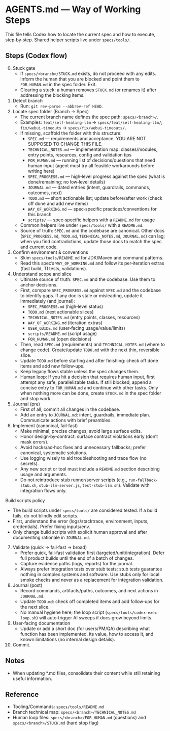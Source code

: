 # AGENTS.md — Way of Working Steps

This file tells Codex how to locate the current spec and how to execute, step‑by‑step. Shared helper scripts live under `specs/tools/`.

## Steps (Codex flow)
0) Stuck gate
   - If `specs/<branch>/STUCK.md` exists, do not proceed with any edits. Inform the human that you are blocked and point them to `FOR_HUMAN.md` in the spec folder. Exit.
   - Clearing a stuck: a human removes `STUCK.md` (or renames it) after addressing the blocking items.
1) Detect branch
   - Run: `git rev-parse --abbrev-ref HEAD`.
2) Locate spec folder (Branch → Spec)
   - The current branch name defines the spec path: `specs/<branch>/`.
   - Examples: `feat/self-healing-llm` → `specs/feat/self-healing-llm/`; `fix/webui-timeouts` → `specs/fix/webui-timeouts/`.
   - If missing, scaffold the folder with this structure:
     - `SPEC.md` — requirements and acceptance. YOU ARE NOT SUPPOSED TO CHANGE THIS FILE.
     - `TECHNICAL_NOTES.md` — implementation map: classes/modules, entry points, resources, config and validation tips
     - `FOR_HUMAN.md` — running list of decisions/questions that need human input (agent must try all feasible workarounds before writing here)
     - `SPEC_PROGRESS.md` — high‑level progress against the spec (what is done/remaining; no low‑level details)
     - `JOURNAL.md` — dated entries (intent, guardrails, commands, outcomes, next)
     - `TODO.md` — short actionable list; update before/after work (check off done and add new items)
     - `WAY_OF_WORKING.md` — spec‑specific practices/conventions for this branch
     - `scripts/` — spec‑specific helpers with a `README.md` for usage
   - Common helpers live under `specs/tools/` with a `README.md`.
   - Source of truth: `SPEC.md` and the codebase are canonical. Other docs (`SPEC_PROGRESS.md`, `TODO.md`, `TECHNICAL_NOTES.md`, `JOURNAL.md`) can lag; when you find contradictions, update those docs to match the spec and current code.
3) Confirm environment & conventions
   - Skim `specs/tools/README.md` for JDK/Maven and command patterns.
   - Read this spec’s `WAY_OF_WORKING.md` and follow its per‑iteration extras (fast build, TI tests, validations).
4) Understand scope and slice
   - Ultimate source of truth: `SPEC.md` and the codebase. Use them to anchor decisions.
   - First, compare `SPEC_PROGRESS.md` against `SPEC.md` and the codebase to identify gaps. If any doc is stale or misleading, update it immediately (and journal):
     - `SPEC_PROGRESS.md` (high‑level status)
     - `TODO.md` (next actionable slices)
     - `TECHNICAL_NOTES.md` (entry points, classes, resources)
     - `WAY_OF_WORKING.md` (iteration extras)
     - `USER_GUIDE.md` (user‑facing usage/value/limits)
     - `scripts/README.md` (script usage)
     - `FOR_HUMAN.md` (open decisions)
   - Then, read `SPEC.md` (requirements) and `TECHNICAL_NOTES.md` (where to change code). Create/update `TODO.md` with the next thin, reversible slice.
   - Update `TODO.md` before starting and after finishing: check off done items and add new follow‑ups.
   - Keep legacy flows stable unless the spec changes them.
   - Human loop: If you hit a decision that requires human input, first attempt any safe, parallelizable tasks. If still blocked, append a concise entry to `FOR_HUMAN.md` and continue with other tasks. Only when nothing more can be done, create `STUCK.md` in the spec folder and stop work.
5) Journal (pre)
   - First of all, commit all changes in the codebase.
   - Add an entry to `JOURNAL.md`: intent, guardrails, immediate plan. Communicate actions with brief preambles.
6) Implement (canonical, fail‑fast)
   - Make minimal, precise changes; avoid large surface edits.
   - Honor design‑by‑contract: surface contract violations early (don’t mask errors).
   - Avoid hacks/ad‑hoc fixes and unnecessary fallbacks; prefer canonical, systematic solutions.
   - Use logging wisely to aid troubleshooting and trace flow (no secrets).
   - Any new script or tool must include a `README.md` section describing usage and arguments.
   - Do not reintroduce stub runner/server scripts (e.g., `run-fallback-stub.sh`, `stub-llm-server.js`, `test-stub-llm.sh`). Validate with integration flows only.

Build scripts policy
- The build scripts under `specs/tools/` are considered tested. If a build fails, do not blindly edit scripts.
- First, understand the error (logs/stacktrace, environment, inputs, credentials). Prefer fixing inputs/env.
- Only change build scripts with explicit human approval and after documenting rationale in `JOURNAL.md`.


7) Validate (quick → fail‑fast → broad)
   - Prefer quick, fail‑fast validation first (targeted/unit/integration). Defer full product builds until the end of a batch of changes.
   - Capture evidence paths (logs, reports) for the journal.
   - Always prefer integration tests over stub tests; stub tests guarantee nothing in complex systems and software. Use stubs only for local smoke checks and never as a replacement for integration validation.
8) Journal (post)
   - Record commands, artifacts/paths, outcomes, and next actions in `JOURNAL.md`.
   - Update `TODO.md`: check off completed items and add follow‑ups for the next slice.
   - No manual hygiene here; the loop script (`specs/tools/codex-exec-loop.sh`) will auto‑trigger AI sweeps if docs grow beyond limits.
9) User‑facing documentation
    - Update or add a short doc (for users/PM/QA) describing what function has been implemented, its value, how to access it, and known limitations (no internal design details).
10) Commit.

## Notes
- When updating *.md files, consolidate their content while still retaining useful information.

## Reference
- Tooling/Commands: `specs/tools/README.md`
- Branch technical map: `specs/<branch>/TECHNICAL_NOTES.md`
- Human loop files: `specs/<branch>/FOR_HUMAN.md` (questions) and `specs/<branch>/STUCK.md` (hard stop flag)

 
